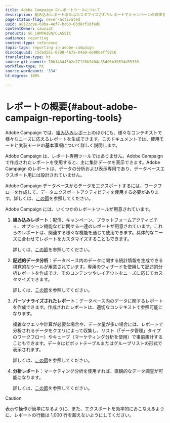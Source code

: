 ```yaml
---
title: Adobe Campaign のレポートツールについて
description: 組み込みレポートまたはカスタマイズされたレポートでキャンペーンの成果を分析します。
page-status-flag: never-activated
uuid: a8122c9e-60ba-4ef7-bc63-05d6cf16fad0
contentOwner: sauviat
products: SG_CAMPAIGN/CLASSIC
audience: reporting
content-type: reference
topic-tags: reporting-in-adobe-campaign
discoiquuid: c5dad561-0708-4b7a-84a0-eb00beff58c6
translation-type: ht
source-git-commit: 70b143445b2e77128b9404e35d96b39694d55335
workflow-type: ht
source-wordcount: '334'
ht-degree: 100%

---
```



# レポートの概要{#about-adobe-campaign-reporting-tools}

Adobe Campaign では、[組み込みレポート](../../reporting/using/about-campaign-built-in-reports.md)のほかにも、様々なコンテキストで様々なニーズに応えるレポートを生成できます。このドキュメントでは、使用モードと実装モードの基本事項について詳しく説明します。

Adobe Campaign は、レポート専用ツールではありません。Adobe Campaign で作成されたレポートを使用すると、主に集計データを表示できます。Adobe Campaign のレポートは、データの分析および表示専用であり、データベースエクスポート用には設計されていません。

Adobe Campaign データベースからデータをエクスポートするには、ワークフローを作成して、データエクスポートアクティビティを使用する必要があります。詳しくは、[この節](../../workflow/using/about-action-activities.md)を参照してください。

Adobe Campaign には、いくつかのレポートツールが用意されています。

1. **組み込みレポート**：配信、キャンペーン、プラットフォームアクティビティ、オプション機能などに関する一連のレポートが用意されています。これらのレポートは、関連する様々な機能を通じて使用できます。具体的なニーズに合わせてレポートをカスタマイズすることもできます。

   詳しくは、[この節](../../reporting/using/about-campaign-built-in-reports.md)を参照してください。

1. **記述的データ分析**：データベース内のデータに関する統計情報を生成できる視覚的なツールが用意されています。専用のウィザードを使用して記述的分析レポートを作成でき、そのコンテンツやレイアウトをニーズに応じてカスタマイズできます。

   詳しくは、[この節](../../reporting/using/about-descriptive-analysis.md)を参照してください。

1. **パーソナライズされたレポート**：データベース内のデータに関するレポートを作成できます。作成されたレポートは、適切なコンテキストで参照可能になります。

   複雑なクエリや計算が必要な場合や、データ量が多い場合には、レポートで分析されるデータをクエリによって収集し、リスト（「データ管理」タイプのワークフロー）やキューブ（マーケティング分析を使用）で事前集計することもできます。データはピボットテーブルまたはグループリストの形式で表示されます。

   詳しくは、[この節](../../reporting/using/about-reports-creation-in-campaign.md)を参照してください。

1. **分析レポート**：マーケティング分析を使用すれば、直観的なデータ調査が可能になります。

   詳しくは、[この節](../../reporting/using/about-cubes.md)を参照してください。

>[!CAUTION]
>
>表示や操作が簡単になるように、また、エクスポートを効率的におこなえるように、レポートの行数は 1,000 行を超えないようにしてください。